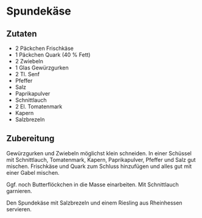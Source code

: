 # Spundekäse

## Zutaten
* 2 Päckchen Frischkäse
* 1 Päckchen Quark (40 % Fett)
* 2 Zwiebeln
* 1 Glas Gewürzgurken
* 2 Tl. Senf
* Pfeffer
* Salz
* Paprikapulver 
* Schnittlauch
* 2 El. Tomatenmark
* Kapern
* Salzbrezeln

## Zubereitung
Gewürzgurken und Zwiebeln möglichst klein schneiden. In einer Schüssel mit Schnittlauch, Tomatenmark, Kapern, Paprikapulver, Pfeffer und Salz gut mischen. Frischkäse und Quark zum 
Schluss hinzufügen und alles gut mit einer Gabel mischen. 

Ggf. noch Butterflöckchen in die Masse einarbeiten. Mit Schnittlauch garnieren. 

Den Spundekäse mit Salzbrezeln und einem Riesling aus Rheinhessen servieren. 